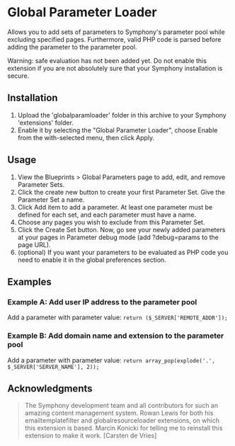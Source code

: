 # Global Parameter Loader

Allows you to add sets of parameters to Symphony's parameter pool while excluding specified pages. Furthermore, valid PHP code is parsed before adding the parameter to the parameter pool.

Warning: safe evaluation has not been added yet. Do not enable this extension if you are not absolutely sure that your Symphony installation is secure.

## Installation
1. Upload the 'globalparamloader' folder in this archive to your Symphony 'extensions' folder.
2. Enable it by selecting the "Global Parameter Loader", choose Enable from the with-selected menu, then click Apply.

## Usage
1. View the Blueprints > Global Parameters page to add, edit, and remove Parameter Sets.
2. Click the create new button to create your first Parameter Set. Give the Parameter Set a name.
3. Click Add item to add a parameter. At least one parameter must be defined for each set, and each parameter must have a name.
4. Choose any pages you wish to exclude from this Parameter Set.
5. Click the Create Set button. Now, go see your newly added parameters at your pages in Parameter debug mode (add ?debug=params to the page URL).
6. (optional) If you want your parameters to be evaluated as PHP code you need to enable it in the global preferences section.

## Examples

### Example A: Add user IP address to the parameter pool

Add a parameter with parameter value: `return ($_SERVER['REMOTE_ADDR']);`

### Example B: Add domain name and extension to the parameter pool

Add a parameter with parameter value: `return array_pop(explode('.', $_SERVER['SERVER_NAME'], 2));`

## Acknowledgments

> The Symphony development team and all contributors for such an amazing content management system. Rowan Lewis for both his emailtemplatefilter and globalresourceloader extensions, on which this extension is based. Marcin Konicki for telling me to reinstall this extension to make it work. [Carsten de Vries]
